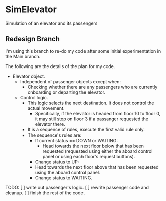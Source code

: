 # SimElevator
Simulation of an elevator and its passengers

## Redesign Branch
I'm using this branch to re-do my code after some initial experimentation in the Main branch. 

The following are the details of the plan for my code.
* Elevator object.
  * Independent of passenger objects except when:
    * Checking whether there are any passengers who are currently onboarding or departing the elevator.
  * Control logic.
    * This logic selects the next destination. It does not control the actual movement.
      * Specifically, if the elevator is headed from floor 10 to floor 0, it may still stop on floor 3 if a passanger requested the elevator there.
    * It is a sequence of rules, execute the first valid rule only.
    * The sequence's rules are:
      * If current status == DOWN or WAITING:
        * Head towards the next floor below that has been requested (requested using either the aboard control panel or using each floor's request buttons). 
      * Change status to UP:
      * Head towards the next floor above that has been requested using the aboard control panel.
      * Change status to WAITING.

TODO: 
[ ] write out passenger's logic.
[ ] rewrite passenger code and cleanup.
[ ] finish the rest of the code.